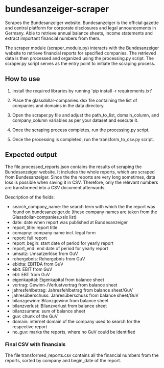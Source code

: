 # bundesanzeiger-scraper
Scrapes the Bundesanzeiger website. Bundesanzeiger is the official gazette and central platform for corporate disclosures and legal announcements in Germany. Able to retrieve annual balance sheets, income statements and extract important financial numbers from them.

The scraper module (scraper_module.py) interacts with the Bundesanzeiger website to retrieve financial reports for specified companies. The retrieved data is then processed and organized using the processing.py script. The scraper.py script serves as the entry point to initiate the scraping process.

## How to use

1. Install the required libraries by running 'pip install -r requirements.txt'

2. Place the glassdollar-companies.xlsx file containing the list of companies and domains in the data directory.

3. Open the scraper.py file and adjust the path_to_list, domain_column, and company_column variables as per your dataset and execute it. 

4. Once the scraping process completes, run the processing.py script.

5. Once the processing is completed, run the transform_to_csv.py script. 


## Expected output

The file processed_reports.json contains the results of scraping the Bundesanzeiger website. It includes the whole reports, which are scraped from Bundesanzeiger. Since the the reports are very long sometimes, data loss is possible when saving it in CSV. Therefore, only the relevant numbers are transformed into a CSV document afterwards. 

Description of the fields:

- search_company_name: the search term with which the the report was found on bundesanzeiger.de (these company names are taken from the Glassdollar-companies.xslx list)
- date: date when report was published at Bundesanzeiger
- report_title: report title
- comapny: company name incl. legal form
- report: full report
- report_begin: start date of period for yearly report
- report_end: end date of period for yearly report
- umsatz: Umsatzerlöse from GuV
- rohergebnis: Rohergebnis from GuV
- ebidta: EBITDA from GuV
- ebit: EBIT from GuV
- ebt: EBT from GuV
- eigenkapital: Eigenkapital from balance sheet
- vortrag: Gewinn-/Verlustvortrag from balance sheet
- jahresfehlbetrag: Jahresfehlbetrag from balance sheet/GuV
- jahresüberschuss: Jahresüberschuss from balance sheet/GuV
- bilanzgewinn: Bilanzgewinn from balance sheet
- bilanzverlust: Bilanzverlust from balance sheet
- bilanzsumme: sum of balance sheet
- guv: chunk of the GuV
- domain: internet domain of the company used to search for the respective report
- no_guv: marks the reports, where no GuV could be identified


### Final CSV with financials

The file transformed_reports.csv contains all the financial numbers from the reports, sorted by company and begin_date of the report. 
